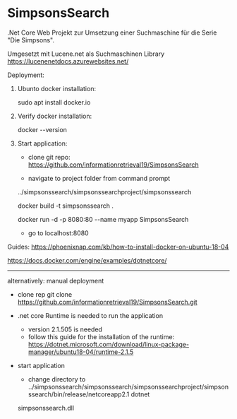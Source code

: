 # SimpsonsSearch

.Net Core Web Projekt zur Umsetzung einer Suchmaschine für die Serie "Die Simpsons".

Umgesetzt mit Lucene.net als Suchmaschinen Library  
https://lucenenetdocs.azurewebsites.net/

Deployment: 

1. Ubunto docker installation:

	  sudo apt install docker.io

2. Verify docker installation:

	  docker --version
  
3. Start application:
	- clone git repo: https://github.com/informationretrieval19/SimpsonsSearch	
  
	- navigate to project folder from command prompt 
  
    ../simpsonssearch/simpsonssearchproject/simpsonssearch
  
    docker build -t simpsonssearch .
    
    docker run -d -p 8080:80 --name myapp SimpsonsSearch
  
	- go to localhost:8080

Guides:
https://phoenixnap.com/kb/how-to-install-docker-on-ubuntu-18-04

https://docs.docker.com/engine/examples/dotnetcore/

-------------------------------------

alternatively: manual deployment

- clone rep
	git clone https://github.com/informationretrieval19/SimpsonsSearch.git
	
- .net core Runtime is needed to run the application

	- version 2.1.505 is needed
	- follow this guide for the installation of the runtime:
		https://dotnet.microsoft.com/download/linux-package-manager/ubuntu18-04/runtime-2.1.5
		
- start application

	- change directory to ../simpsonssearch/simpsonssearch/simpsonssearchproject/simpsonssearch/bin/release/netcoreapp2.1
	dotnet 
	
	simpsonssearch.dll 

